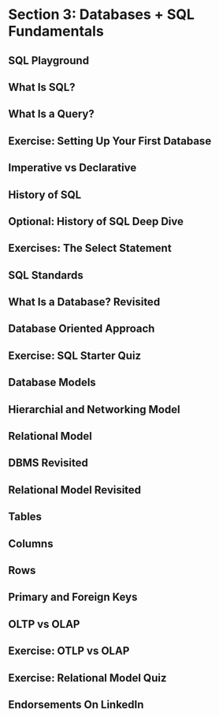 # Section 3: Databases + SQL Fundamentals 

## SQL Playground 

## What Is SQL? 

## What Is a Query? 

## Exercise: Setting Up Your First Database 

## Imperative vs Declarative 

## History of SQL 

## Optional: History of SQL Deep Dive 

## Exercises: The Select Statement 

## SQL Standards 

## What Is a Database? Revisited 

## Database Oriented Approach 

## Exercise: SQL Starter Quiz 

## Database Models 

## Hierarchial and Networking Model 

## Relational Model 

## DBMS Revisited 

## Relational Model Revisited 

## Tables 

## Columns 

## Rows 

## Primary and Foreign Keys 

## OLTP vs OLAP 

## Exercise: OTLP vs OLAP 

## Exercise: Relational Model Quiz 

## Endorsements On LinkedIn 